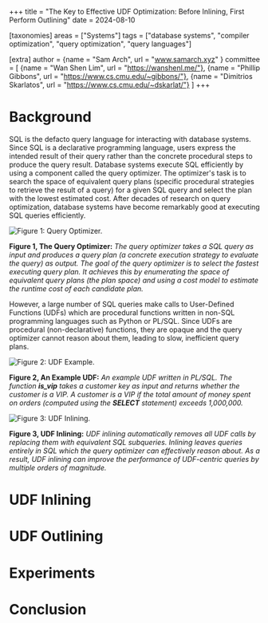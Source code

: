 +++
title = "The Key to Effective UDF Optimization: Before Inlining, First Perform Outlining"
date = 2024-08-10

[taxonomies]
areas = ["Systems"]
tags = ["database systems", "compiler optimization", "query optimization", "query languages"]

[extra]
author = {name = "Sam Arch", url = "www.samarch.xyz" }
committee = [
    {name = "Wan Shen Lim", url = "https://wanshenl.me/"},
    {name = "Phillip Gibbons", url = "https://www.cs.cmu.edu/~gibbons/"},
    {name = "Dimitrios Skarlatos", url = "https://www.cs.cmu.edu/~dskarlat/"}
]
+++

# Background

SQL is the defacto query language for interacting with database systems. Since SQL is a declarative programming language, users express the intended result of their query rather than the concrete procedural steps to produce the query result. Database systems execute SQL efficiently by using a component called the query optimizer. The optimizer's task is to search the space of equivalent query plans (specific procedural strategies to retrieve the result of a query) for a given SQL query and select the plan with the lowest estimated cost. After decades of research on query optimization, database systems have become remarkably good at executing SQL queries efficiently.

![Figure 1: Query Optimizer.](optimizer.png)
<p style="text-align: left;">
<b>Figure 1, The Query Optimizer:</b>
<em>
The query optimizer takes a SQL query as input and produces a query plan
 (a concrete execution strategy to evaluate the query) as output. The goal of the query optimizer is to select the fastest executing query plan. It achieves this by enumerating the space of equivalent query plans (the plan space) and using a cost model to estimate the runtime cost of each candidate plan.
</em></p>

However, a large number of SQL queries make calls to User-Defined Functions (UDFs) which are procedural functions written in non-SQL programming languages such as Python or PL/SQL. Since UDFs are procedural (non-declarative) functions, they are opaque and the query optimizer cannot reason about them, leading to slow, inefficient query plans.

![Figure 2: UDF Example.](udf.png)
<p style="text-align: left;">
<b>Figure 2, An Example UDF:</b>
<em>
An example UDF written in PL/SQL. The function <b>is_vip</b>
takes a customer key as input and returns whether the customer is a VIP.
A customer is a VIP if the total amount of money spent 
on orders (computed using the <b>SELECT</b> statement) exceeds 1,000,000.
</em></p>

![Figure 3: UDF Inlining.](inlining.png)
<p style="text-align: left;">
<b>Figure 3, UDF Inlining:</b>
<em>
UDF inlining automatically removes all UDF calls by replacing
them with equivalent SQL subqueries. Inlining
leaves queries entirely in SQL which the query optimizer can effectively reason about. As a result, UDF inlining can improve the performance of UDF-centric queries
by multiple orders of magnitude.
</em></p>

# UDF Inlining

# UDF Outlining

# Experiments

# Conclusion